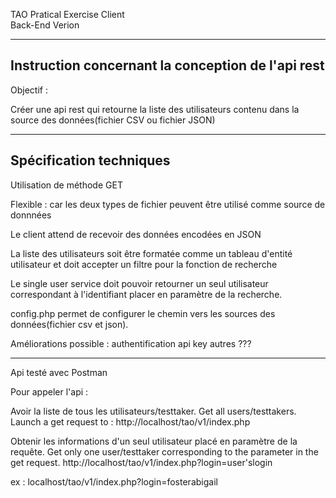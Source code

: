TAO Pratical Exercise Client    
Back-End Verion          


-----------------------------------------------------
Instruction concernant la conception de l'api rest  
-----------------------------------------------------

Objectif :

Créer une api rest qui retourne la liste des utilisateurs contenu dans la source des données(fichier CSV ou fichier JSON)



--------------------------
Spécification techniques 
--------------------------

Utilisation de méthode GET

Flexible : car les deux types de fichier peuvent être utilisé comme source de donnnées
    
Le client attend de recevoir des données encodées en JSON 

La liste des utilisateurs soit être formatée comme un tableau d'entité utilisateur et doit accepter un filtre     pour la fonction de recherche

Le single user service doit pouvoir retourner un seul utilisateur correspondant à l'identifiant placer en paramètre de la recherche.


config.php permet de configurer le chemin vers les sources des données(fichier csv et json).

Améliorations possible :
authentification
api key
autres ???

--------------------------------------------------------------------

Api testé avec Postman

Pour appeler l'api :

Avoir la liste de tous les utilisateurs/testtaker.
Get all users/testtakers.
Launch a get request to :
http://localhost/tao/v1/index.php


Obtenir les informations d'un seul utilisateur placé en paramètre de la requête.
Get only one user/testtaker corresponding to the parameter in the get request.
http://localhost/tao/v1/index.php?login=user'slogin

ex :
localhost/tao/v1/index.php?login=fosterabigail






